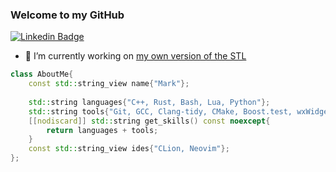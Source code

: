 ### Welcome to my GitHub

[![Linkedin Badge](https://img.shields.io/badge/-Shivix-blue?style=flat-square&logo=Linkedin&logoColor=white&link=https://www.linkedin.com/in/mark-oborne-534301196/)](https://www.linkedin.com/in/mark-oborne-534301196/)

- 🔭 I’m currently working on [my own version of the STL](https://github.com/Shivix/Shivix-Standard-Library)

```cpp
class AboutMe{
    const std::string_view name{"Mark"};
    
    std::string languages{"C++, Rust, Bash, Lua, Python"};
    std::string tools{"Git, GCC, Clang-tidy, CMake, Boost.test, wxWidgets, OpenCV, Vulkan, SFML, ASIO, Berkeley sockets"};
    [[nodiscard]] std::string get_skills() const noexcept{
        return languages + tools;
    }
    const std::string_view ides{"CLion, Neovim"};
};
```
